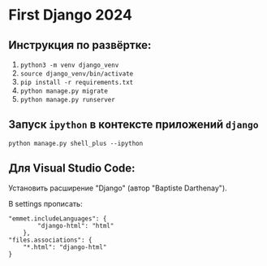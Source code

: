 # First Django 2024

## Инструкция по развёртке:
1. `python3 -m venv django_venv`
2. `source django_venv/bin/activate`
3. `pip install -r requirements.txt`
4. `python manage.py migrate`
5. `python manage.py runserver`


## Запуск `ipython` в контексте приложений `django`
```
python manage.py shell_plus --ipython
```

## Для Visual Studio Code:
Установить расширение "Django" (автор "Baptiste Darthenay").

В settings прописать:
```
"emmet.includeLanguages": {
        "django-html": "html"
    },
"files.associations": {
    "*.html": "django-html"
}
```

